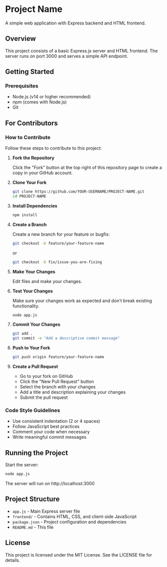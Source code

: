 # Project Name

A simple web application with Express backend and HTML frontend.

## Overview

This project consists of a basic Express.js server and HTML frontend. The server runs on port 3000 and serves a simple API endpoint.

## Getting Started

### Prerequisites

- Node.js (v14 or higher recommended)
- npm (comes with Node.js)
- Git

## For Contributors

### How to Contribute

Follow these steps to contribute to this project:

1. **Fork the Repository**
   
   Click the "Fork" button at the top right of this repository page to create a copy in your GitHub account.

2. **Clone Your Fork**
   
   ```bash
   git clone https://github.com/YOUR-USERNAME/PROJECT-NAME.git
   cd PROJECT-NAME
   ```

3. **Install Dependencies**
   
   ```bash
   npm install
   ```

4. **Create a Branch**
   
   Create a new branch for your feature or bugfix:
   
   ```bash
   git checkout -b feature/your-feature-name
   ```
   
   or
   
   ```bash
   git checkout -b fix/issue-you-are-fixing
   ```

5. **Make Your Changes**
   
   Edit files and make your changes.

6. **Test Your Changes**
   
   Make sure your changes work as expected and don't break existing functionality.
   
   ```bash
   node app.js
   ```

7. **Commit Your Changes**
   
   ```bash
   git add .
   git commit -m "Add a descriptive commit message"
   ```

8. **Push to Your Fork**
   
   ```bash
   git push origin feature/your-feature-name
   ```

9. **Create a Pull Request**
   
   - Go to your fork on GitHub
   - Click the "New Pull Request" button
   - Select the branch with your changes
   - Add a title and description explaining your changes
   - Submit the pull request

### Code Style Guidelines

- Use consistent indentation (2 or 4 spaces)
- Follow JavaScript best practices
- Comment your code when necessary
- Write meaningful commit messages

## Running the Project

Start the server:

```bash
node app.js
```


The server will run on http://localhost:3000

## Project Structure

- `app.js` - Main Express server file
- `frontend/` - Contains HTML, CSS, and client-side JavaScript
- `package.json` - Project configuration and dependencies
- `README.md` - This file

## License

This project is licensed under the MIT License. See the LICENSE file for details.
    